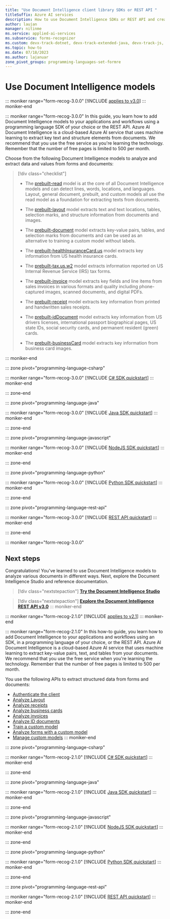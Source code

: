 ```yaml
---
title: "Use Document Intelligence client library SDKs or REST API "
titleSuffix: Azure AI services
description: How to use Document Intelligence SDKs or REST API and create apps to extract key data from documents.
author: laujan
manager: nitinme
ms.service: applied-ai-services
ms.subservice: forms-recognizer
ms.custom: devx-track-dotnet, devx-track-extended-java, devx-track-js, devx-track-python
ms.topic: how-to
ms.date: 07/18/2023
ms.author: lajanuar
zone_pivot_groups: programming-languages-set-formre
---
```


<!-- markdownlint-disable MD051 -->

# Use Document Intelligence models

::: moniker range="form-recog-3.0.0"
[!INCLUDE [applies to v3.0](../includes/applies-to-v3-0.md)]
::: moniker-end

::: moniker range="form-recog-3.0.0"
 In this guide, you learn how to add Document Intelligence models to your applications and workflows using a programming language SDK of your choice or the REST API. Azure AI Document Intelligence is a cloud-based Azure AI service that uses machine learning to extract key text and structure elements from documents. We recommend that you use the free service as you're learning the technology. Remember that the number of free pages is limited to 500 per month.

Choose from the following Document Intelligence models to analyze and extract data and values from forms and documents:

> [!div class="checklist"]
>
> * The [prebuilt-read](../concept-read.md) model is at the core of all Document Intelligence models and can detect lines, words, locations, and languages. Layout, general document, prebuilt, and custom models all use the read model as a foundation for extracting texts from documents.
>
> * The [prebuilt-layout](../concept-layout.md) model extracts text and text locations, tables, selection marks, and structure information from documents and images.
>
> * The [prebuilt-document](../concept-general-document.md) model extracts key-value pairs, tables, and selection marks from documents and can be used as an alternative to training a custom model without labels.
>
> * The [prebuilt-healthInsuranceCard.us](../concept-insurance-card.md) model extracts key information from US health insurance cards.
>
> * The [prebuilt-tax.us.w2](../concept-w2.md) model extracts information reported on US Internal Revenue Service (IRS) tax forms.
>
> * The [prebuilt-invoice](../concept-invoice.md) model extracts key fields and line items from sales invoices in various formats and quality including phone-captured images, scanned documents, and digital PDFs.
>
> * The [prebuilt-receipt](../concept-receipt.md) model extracts key information from printed and handwritten sales receipts.
>
> * The [prebuilt-idDocument](../concept-id-document.md) model extracts key information from US drivers licenses, international passport biographical pages, US state IDs, social security cards, and permanent resident (green) cards.
>
> * The [prebuilt-businessCard](../concept-business-card.md) model extracts key information from business card images.

::: moniker-end

::: zone pivot="programming-language-csharp"

::: moniker range="form-recog-3.0.0"
[!INCLUDE [C# SDK quickstart](includes/v3-0/csharp-sdk.md)]
::: moniker-end

::: zone-end

::: zone pivot="programming-language-java"

::: moniker range="form-recog-3.0.0"
[!INCLUDE [Java SDK quickstart](includes/v3-0/java-sdk.md)]
::: moniker-end

::: zone-end

::: zone pivot="programming-language-javascript"

::: moniker range="form-recog-3.0.0"
[!INCLUDE [NodeJS SDK quickstart](includes/v3-0/javascript-sdk.md)]
::: moniker-end

::: zone-end

::: zone pivot="programming-language-python"

::: moniker range="form-recog-3.0.0"
[!INCLUDE [Python SDK quickstart](includes/v3-0/python-sdk.md)]
::: moniker-end

::: zone-end

::: zone pivot="programming-language-rest-api"

::: moniker range="form-recog-3.0.0"
[!INCLUDE [REST API quickstart](includes/v3-0/rest-api.md)]
::: moniker-end

::: zone-end

::: moniker range="form-recog-3.0.0"

## Next steps

Congratulations! You've learned to use Document Intelligence models to analyze various documents in different ways. Next, explore the Document Intelligence Studio and reference documentation.
>[!div class="nextstepaction"]
> [**Try the Document Intelligence Studio**](https://formrecognizer.appliedai.azure.com/studio)

> [!div class="nextstepaction"]
> [**Explore the Document Intelligence REST API v3.0**](https://westus.dev.cognitive.microsoft.com/docs/services/form-recognizer-api-2022-08-31/operations/AnalyzeDocument)
::: moniker-end

::: moniker range="form-recog-2.1.0"
[!INCLUDE [applies to v2.1](../includes/applies-to-v2-1.md)]
::: moniker-end

::: moniker range="form-recog-2.1.0"
In this how-to guide, you learn how to add Document Intelligence to your applications and workflows using an SDK, in a programming language of your choice, or the REST API. Azure AI Document Intelligence is a cloud-based Azure AI service that uses machine learning to extract key-value pairs, text, and tables from your documents. We recommend that you use the free service when you're learning the technology. Remember that the number of free pages is limited to 500 per month.

You use the following APIs to extract structured data from forms and documents:

* [Authenticate the client](#authenticate-the-client)
* [Analyze Layout](#analyze-layout)
* [Analyze receipts](#analyze-receipts)
* [Analyze business cards](#analyze-business-cards)
* [Analyze invoices](#analyze-invoices)
* [Analyze ID documents](#analyze-id-documents)
* [Train a custom model](#train-a-custom-model)
* [Analyze forms with a custom model](#analyze-forms-with-a-custom-model)
* [Manage custom models](#manage-custom-models)
::: moniker-end

::: zone pivot="programming-language-csharp"

::: moniker range="form-recog-2.1.0"
[!INCLUDE [C# SDK quickstart](includes/v2-1/csharp-sdk.md)]
::: moniker-end

::: zone-end

::: zone pivot="programming-language-java"

::: moniker range="form-recog-2.1.0"
[!INCLUDE [Java SDK quickstart](includes/v2-1/java-sdk.md)]
::: moniker-end

::: zone-end

::: zone pivot="programming-language-javascript"

::: moniker range="form-recog-2.1.0"
[!INCLUDE [NodeJS SDK quickstart](includes/v2-1/javascript-sdk.md)]
::: moniker-end

::: zone-end

::: zone pivot="programming-language-python"

::: moniker range="form-recog-2.1.0"
[!INCLUDE [Python SDK quickstart](includes/v2-1/python-sdk.md)]
::: moniker-end

::: zone-end

::: zone pivot="programming-language-rest-api"

::: moniker range="form-recog-2.1.0"
[!INCLUDE [REST API quickstart](includes/v2-1/rest-api.md)]
::: moniker-end

::: zone-end
